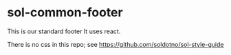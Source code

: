 # sol-common-footer
This is our standard footer
It uses react.

There is no css in this repo; see https://github.com/soldotno/sol-style-guide
